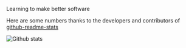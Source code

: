 Learning to make better software

Here are some numbers thanks to the developers and contributors of [github-readme-stats](https://github.com/anuraghazra/github-readme-stats/)

![Github stats](https://github-readme-stats.vercel.app/api?username=the-lazy-learner)
